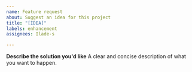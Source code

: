 ```yaml
---
name: Feature request
about: Suggest an idea for this project
title: "[IDEA]"
labels: enhancement
assignees: Ilade-s

---
```


**Describe the solution you'd like**
A clear and concise description of what you want to happen.
